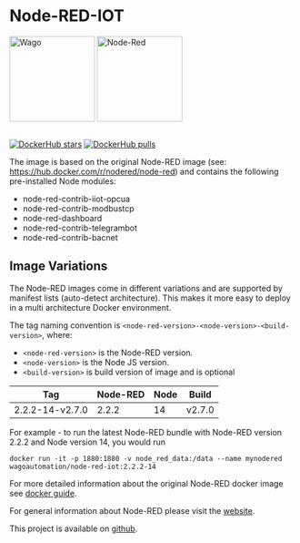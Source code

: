 
# Node-RED-IOT

<img src="https://avatars0.githubusercontent.com/u/28384526?s=200&v=4" alt="Wago" height="150" align="middle">
<img src="https://avatars3.githubusercontent.com/u/5375661?s=200&v=4" alt="Node-Red" height="150" align="middle">

</br>
</br>


[![DockerHub stars](https://img.shields.io/docker/stars/wagoautomation/node-red-iot.svg?flat&logo=docker "DockerHub stars")](https://hub.docker.com/r/wagoautomation/node-red-iot)
[![DockerHub pulls](https://img.shields.io/docker/pulls/wagoautomation/node-red-iot.svg?flat&logo=docker "DockerHub pulls")](https://hub.docker.com/r/wagoautomation/node-red-iot)

The image is based on the original Node-RED image (see: https://hub.docker.com/r/nodered/node-red) and contains the following pre-installed Node modules:
- node-red-contrib-iiot-opcua
- node-red-contrib-modbustcp
- node-red-dashboard
- node-red-contrib-telegrambot
- node-red-contrib-bacnet
    
## Image Variations
The Node-RED images come in different variations and are supported by manifest lists (auto-detect architecture).
This makes it more easy to deploy in a multi architecture Docker environment. 

The tag naming convention is `<node-red-version>-<node-version>-<build-version>`, where:
- `<node-red-version>` is the Node-RED version.
- `<node-version>` is the Node JS version.
- `<build-version>` is build version of image and is optional

| **Tag**                    | **Node-RED** | **Node** | **Build** |
|----------------------------|--------------|----------|-----------|
| 2.2.2-14-v2.7.0            |    2.2.2     |    14    |   v2.7.0  |

For example - to run the latest Node-RED bundle with Node-RED version 2.2.2 and Node version 14, you would run
```
docker run -it -p 1880:1880 -v node_red_data:/data --name mynodered wagoautomation/node-red-iot:2.2.2-14
```

For more detailed information about the original Node-RED docker image see [docker guide](https://nodered.org/docs/getting-started/docker).

For general information about Node-RED please visit the [website](https://nodered.org/).

This project is available on [github](https://github.com/WAGO/node-red-iot).
